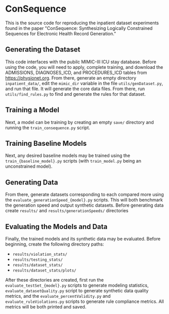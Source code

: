 # ConSequence

This is the source code for reproducing the inpatient dataset experiments found in the paper "ConSequence: Synthesizing Logically Constrained Sequences for Electronic Health Record Generation."

## Generating the Dataset
This code interfaces with the pubilc MIMIC-III ICU stay database. Before using the code, you will need to apply, complete training, and download the ADMISSIONS, DIAGNOSES_ICD, and PROCEDURES_ICD tables from <https://physionet.org>. From there, generate an empty directory `inpatient_data/`, edit the `mimic_dir` variable in the file `utils/genDataset.py`, and run that file. It will generate the core data files.
From there, run `utils/find_rules.py` to find and generate the rules for that dataset.

## Training a Model
Next, a model can be training by creating an empty `save/` directory and running the `train_consequence.py` script.

## Training Baseline Models
Next, any desired baseline models may be trained using the `train_{baseline_model}.py` scripts (with `train_model.py` being an unconstrained model).

## Generating Data
From there, generate datasets corresponding to each compared more using the `evaluate_generationSpeed_{model}.py` scripts. This will both benchmark the generation speed and output synthetic datasets. Before generating data create `results/` and `results/generationSpeeds/` directories

## Evaluating the Models and Data
Finally, the trained models and its synthetic data may be evaluated. Before beginning, create the following directory paths:
* `results/violation_stats/`
* `results/testing_stats/`
* `results/dataset_stats/`
* `results/dataset_stats/plots/`

After these directories are created, first run the `evaluate_testSet_{model}.py` scripts to generate modeling statistics, `evaluate_datasetQuality.py` script to generate synthetic data quality metrics, and the `evaluate_percentValidity.py` and `evaluate_ruleViolations.py` scripts to generate rule compliance metrics. All metrics will be both printed and saved.
